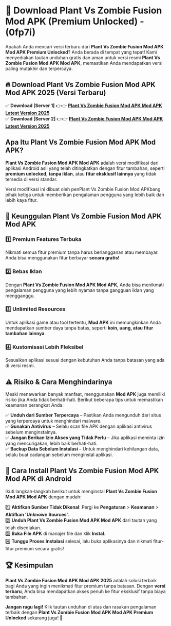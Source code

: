 

# 🎯 Download Plant Vs Zombie Fusion Mod APK (Premium Unlocked) -  (0fp7i) 

Apakah Anda mencari versi terbaru dari **Plant Vs Zombie Fusion Mod APK Mod APK Premium Unlocked**? Anda berada di tempat yang tepat! Kami menyediakan tautan unduhan gratis dan aman untuk versi resmi **Plant Vs Zombie Fusion Mod APK Mod APK**, memastikan Anda mendapatkan versi paling mutakhir dan terpercaya.

## 🔥 Download Plant Vs Zombie Fusion Mod APK Mod APK 2025 (Versi Terbaru)

✅ **Download [Server 1]** 👉👉 [**Plant Vs Zombie Fusion Mod APK Mod APK Latest Version 2025**](https://apkcomod.com?title=Plant_Vs_Zombie_Fusion_Mod_APK)  
✅ **Download [Server 2]** 👉👉 [**Plant Vs Zombie Fusion Mod APK Mod APK Latest Version 2025**](https://apkcomod.com?title=Plant_Vs_Zombie_Fusion_Mod_APK)  

## Apa Itu Plant Vs Zombie Fusion Mod APK Mod APK?

**Plant Vs Zombie Fusion Mod APK Mod APK** adalah versi modifikasi dari aplikasi Android asli yang telah ditingkatkan dengan fitur tambahan, seperti **premium unlocked**, **tanpa iklan**, atau **fitur eksklusif lainnya** yang tidak tersedia di versi standar.

Versi modifikasi ini dibuat oleh penPlant Vs Zombie Fusion Mod APKbang pihak ketiga untuk memberikan pengalaman pengguna yang lebih baik dan lebih kaya fitur.

## 🎯 Keunggulan Plant Vs Zombie Fusion Mod APK Mod APK

### 1️⃣ Premium Features Terbuka
Nikmati semua fitur premium tanpa harus berlangganan atau membayar. Anda bisa menggunakan fitur berbayar **secara gratis!**

### 2️⃣ Bebas Iklan
Dengan **Plant Vs Zombie Fusion Mod APK Mod APK**, Anda bisa menikmati pengalaman pengguna yang lebih nyaman tanpa gangguan iklan yang mengganggu.

### 3️⃣ Unlimited Resources
Untuk aplikasi game atau tool tertentu, **Mod APK** ini memungkinkan Anda mendapatkan sumber daya tanpa batas, seperti **koin, uang, atau fitur tambahan lainnya**.

### 4️⃣ Kustomisasi Lebih Fleksibel
Sesuaikan aplikasi sesuai dengan kebutuhan Anda tanpa batasan yang ada di versi resmi.

## ⚠️ Risiko & Cara Menghindarinya

Meski menawarkan banyak manfaat, menggunakan **Mod APK** juga memiliki risiko jika Anda tidak berhati-hati. Berikut beberapa tips untuk memastikan keamanan perangkat Anda:

✅ **Unduh dari Sumber Terpercaya** – Pastikan Anda mengunduh dari situs yang terpercaya untuk menghindari malware.  
✅ **Gunakan Antivirus** – Selalu scan file APK dengan aplikasi antivirus sebelum menginstalnya.  
✅ **Jangan Berikan Izin Akses yang Tidak Perlu** – Jika aplikasi meminta izin yang mencurigakan, lebih baik berhati-hati.  
✅ **Backup Data Sebelum Instalasi** – Untuk menghindari kehilangan data, selalu buat cadangan sebelum menginstal aplikasi.

## 📌 Cara Install Plant Vs Zombie Fusion Mod APK Mod APK di Android

Ikuti langkah-langkah berikut untuk menginstal **Plant Vs Zombie Fusion Mod APK Mod APK** dengan mudah:

1️⃣ **Aktifkan Sumber Tidak Dikenal**: Pergi ke **Pengaturan** > **Keamanan** > **Aktifkan 'Unknown Sources'**.  
2️⃣ **Unduh Plant Vs Zombie Fusion Mod APK Mod APK** dari tautan yang telah disediakan.  
3️⃣ **Buka File APK** di manajer file dan klik **Instal**.  
4️⃣ **Tunggu Proses Instalasi** selesai, lalu buka aplikasinya dan nikmati fitur-fitur premium secara gratis!

## 🏆 Kesimpulan

**Plant Vs Zombie Fusion Mod APK Mod APK 2025** adalah solusi terbaik bagi Anda yang ingin menikmati fitur premium tanpa batasan. Dengan **versi terbaru**, Anda bisa mendapatkan akses penuh ke fitur eksklusif tanpa biaya tambahan.

**Jangan ragu lagi!** Klik tautan unduhan di atas dan rasakan pengalaman terbaik dengan **Plant Vs Zombie Fusion Mod APK Mod APK Premium Unlocked** sekarang juga! 🚀

